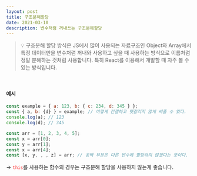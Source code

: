 ```yaml
---
layout: post
title: 구조분해할당
date: 2021-03-10
description: 변수처럼 꺼내쓰는 구조분해할당
---
```


> 💡 구조분해 할당 방식은 JS에서 많이 사용되는 자료구조인 Object와 Array에서 특정 데이터만을 변수처럼 꺼내와 사용하고 싶을 때 사용하는 방식으로 이름처럼 정말 분해하는 것처럼 사용합니다.
특히 React를 이용해서 개발할 때 자주 볼 수 있는 방식입니다.

<br/>

#### 예시
```javascript
const example = { a: 123, b: { c: 234, d: 345 } };
const { a, b: {d} } = example; // 이렇게 간결하고 헷갈리지 않게 써줄 수 있다.
console.log(a); // 123
console.log(d); // 345

const arr = [1, 2, 3, 4, 5];
const x = arr[0];
const y = arr[1];
const x = arr[4];
const [x, y, , , z] = arr; // 공백 부분은 다른 변수에 할당하지 않겠다는 뜻이다.
```

→ <code style="color: #FF3636;">this</code>를 사용하는 함수의 경우는 구조분해 할당을 사용하지 않는게 좋습니다.
